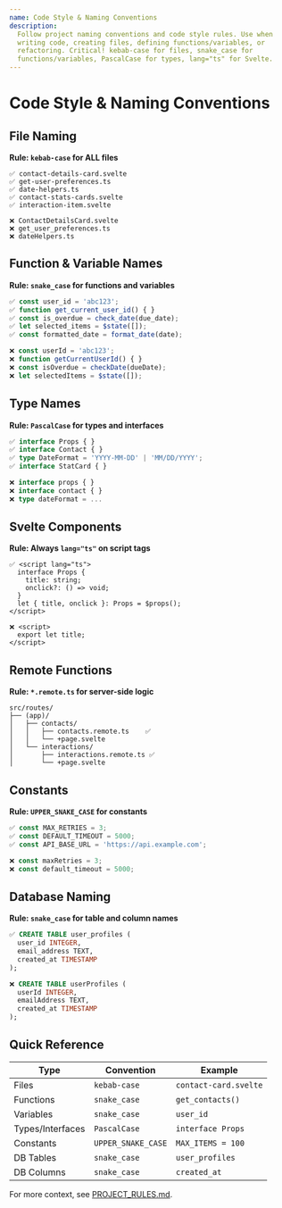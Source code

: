 ```yaml
---
name: Code Style & Naming Conventions
description:
  Follow project naming conventions and code style rules. Use when
  writing code, creating files, defining functions/variables, or
  refactoring. Critical! kebab-case for files, snake_case for
  functions/variables, PascalCase for types, lang="ts" for Svelte.
---
```


# Code Style & Naming Conventions

## File Naming

**Rule: `kebab-case` for ALL files**

```
✅ contact-details-card.svelte
✅ get-user-preferences.ts
✅ date-helpers.ts
✅ contact-stats-cards.svelte
✅ interaction-item.svelte

❌ ContactDetailsCard.svelte
❌ get_user_preferences.ts
❌ dateHelpers.ts
```

## Function & Variable Names

**Rule: `snake_case` for functions and variables**

```typescript
✅ const user_id = 'abc123';
✅ function get_current_user_id() { }
✅ const is_overdue = check_date(due_date);
✅ let selected_items = $state([]);
✅ const formatted_date = format_date(date);

❌ const userId = 'abc123';
❌ function getCurrentUserId() { }
❌ const isOverdue = checkDate(dueDate);
❌ let selectedItems = $state([]);
```

## Type Names

**Rule: `PascalCase` for types and interfaces**

```typescript
✅ interface Props { }
✅ interface Contact { }
✅ type DateFormat = 'YYYY-MM-DD' | 'MM/DD/YYYY';
✅ interface StatCard { }

❌ interface props { }
❌ interface contact { }
❌ type dateFormat = ...
```

## Svelte Components

**Rule: Always `lang="ts"` on script tags**

```svelte
✅ <script lang="ts">
  interface Props {
    title: string;
    onclick?: () => void;
  }
  let { title, onclick }: Props = $props();
</script>

❌ <script>
  export let title;
</script>
```

## Remote Functions

**Rule: `*.remote.ts` for server-side logic**

```
src/routes/
├── (app)/
│   ├── contacts/
│   │   ├── contacts.remote.ts    ✅
│   │   └── +page.svelte
│   └── interactions/
│       ├── interactions.remote.ts ✅
│       └── +page.svelte
```

## Constants

**Rule: `UPPER_SNAKE_CASE` for constants**

```typescript
✅ const MAX_RETRIES = 3;
✅ const DEFAULT_TIMEOUT = 5000;
✅ const API_BASE_URL = 'https://api.example.com';

❌ const maxRetries = 3;
❌ const default_timeout = 5000;
```

## Database Naming

**Rule: `snake_case` for table and column names**

```sql
✅ CREATE TABLE user_profiles (
  user_id INTEGER,
  email_address TEXT,
  created_at TIMESTAMP
);

❌ CREATE TABLE userProfiles (
  userId INTEGER,
  emailAddress TEXT,
  created_at TIMESTAMP
);
```

## Quick Reference

| Type             | Convention         | Example               |
| ---------------- | ------------------ | --------------------- |
| Files            | `kebab-case`       | `contact-card.svelte` |
| Functions        | `snake_case`       | `get_contacts()`      |
| Variables        | `snake_case`       | `user_id`             |
| Types/Interfaces | `PascalCase`       | `interface Props`     |
| Constants        | `UPPER_SNAKE_CASE` | `MAX_ITEMS = 100`     |
| DB Tables        | `snake_case`       | `user_profiles`       |
| DB Columns       | `snake_case`       | `created_at`          |

For more context, see [PROJECT_RULES.md](PROJECT_RULES.md).
